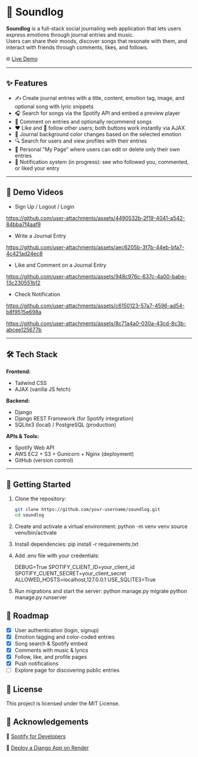 # 🎵 Soundlog

**Soundlog** is a full-stack social journaling web application that lets users express emotions through journal entries and music.  
Users can share their moods, discover songs that resonate with them, and interact with friends through comments, likes, and follows.

🌐 [Live Demo](http://3.135.241.17/)

---

## ✨ Features

- ✍️ Create journal entries with a title, content, emotion tag, image, and optional song with lyric snippets
- 🎧 Search for songs via the Spotify API and embed a preview player
- 💬 Comment on entries and optionally recommend songs
- ❤️ Like and 🔄 follow other users; both buttons work instantly via AJAX
- 🎨 Journal background color changes based on the selected emotion
- 🔍 Search for users and view profiles with their entries
- 🧾 Personal "My Page" where users can edit or delete only their own entries
- 🔔 Notification system (in progress): see who followed you, commented, or liked your entry

---

## 🎥 Demo Videos
- Sign Up / Logout / Login

https://github.com/user-attachments/assets/4490532b-2f19-4041-a542-84bba7f4aaf9


- Write a Journal Entry

https://github.com/user-attachments/assets/aec6205b-3f7b-44eb-bfa7-4c421ad24ec8


- Like and Comment on a Journal Entry

https://github.com/user-attachments/assets/948c976c-637c-4a00-babe-13c230551b12


- Check Notification

https://github.com/user-attachments/assets/c6150123-57a7-4596-ad54-b8f9515e698a

https://github.com/user-attachments/assets/8c71a4a0-030a-43cd-8c3b-abcee125677b

---

## 🛠 Tech Stack

**Frontend:**
- Tailwind CSS
- AJAX (vanilla JS fetch)

**Backend:**
- Django
- Django REST Framework (for Spotify integration)
- SQLite3 (local) / PostgreSQL (production)

**APIs & Tools:**
- Spotify Web API
- AWS EC2 + S3 + Gunicorn + Nginx (deployment)
- GitHub (version control)

---

## 🚀 Getting Started

1. Clone the repository:
   ```bash
   git clone https://github.com/your-username/soundlog.git
   cd soundlog
2. Create and activate a virtual environment:
   python -m venv venv
   source venv/bin/activate
3. Install dependencies:
   pip install -r requirements.txt
4. Add .env file with your credentials:

   DEBUG=True
   SPOTIFY_CLIENT_ID=your_client_id
   SPOTIFY_CLIENT_SECRET=your_client_secret
   ALLOWED_HOSTS=localhost,127.0.0.1
   USE_SQLITE3=True
6. Run migrations and start the server:
   python manage.py migrate
   python manage.py runserver

## 📌 Roadmap

- [x] User authentication (login, signup)
- [x] Emotion tagging and color-coded entries
- [x] Song search & Spotify embed
- [x] Comments with music & lyrics
- [x] Follow, like, and profile pages
- [x] Push notifications
- [ ] Explore page for discovering public entries

## 📄 License

This project is licensed under the MIT License.

## 🙌 Acknowledgements

📄 [Spotify for Developers](https://developer.spotify.com)

📄 [Deploy a Django App on Render](https://render.com/docs/deploy-django)
